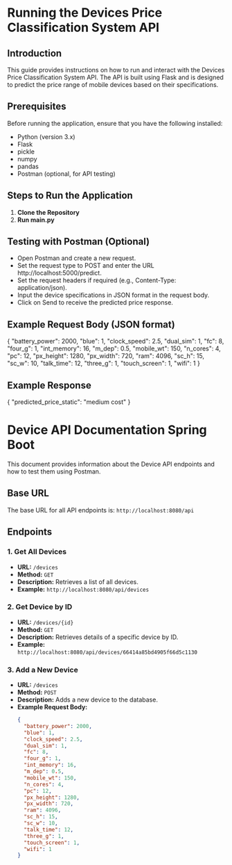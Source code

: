 # Running the Devices Price Classification System API

## Introduction
This guide provides instructions on how to run and interact with the Devices Price Classification System API. The API is built using Flask and is designed to predict the price range of mobile devices based on their specifications.

## Prerequisites
Before running the application, ensure that you have the following installed:
- Python (version 3.x)
- Flask
- pickle
- numpy
- pandas
- Postman (optional, for API testing)

## Steps to Run the Application

1. **Clone the Repository**
2. **Run main.py**

## Testing with Postman (Optional)
- Open Postman and create a new request.
- Set the request type to POST and enter the URL http://localhost:5000/predict.
- Set the request headers if required (e.g., Content-Type: application/json).
- Input the device specifications in JSON format in the request body.
- Click on Send to receive the predicted price response.

## Example Request Body (JSON format)
{
  "battery_power": 2000,
  "blue": 1,
  "clock_speed": 2.5,
  "dual_sim": 1,
  "fc": 8,
  "four_g": 1,
  "int_memory": 16,
  "m_dep": 0.5,
  "mobile_wt": 150,
  "n_cores": 4,
  "pc": 12,
  "px_height": 1280,
  "px_width": 720,
  "ram": 4096,
  "sc_h": 15,
  "sc_w": 10,
  "talk_time": 12,
  "three_g": 1,
  "touch_screen": 1,
  "wifi": 1
}
## Example Response
{
  "predicted_price_static": "medium cost"
}


# Device API Documentation Spring Boot

This document provides information about the Device API endpoints and how to test them using Postman.

## Base URL

The base URL for all API endpoints is: `http://localhost:8080/api`

## Endpoints

### 1. Get All Devices

- **URL:** `/devices`
- **Method:** `GET`
- **Description:** Retrieves a list of all devices.
- **Example:** `http://localhost:8080/api/devices`

### 2. Get Device by ID

- **URL:** `/devices/{id}`
- **Method:** `GET`
- **Description:** Retrieves details of a specific device by ID.
- **Example:** `http://localhost:8080/api/devices/66414a85bd4905f66d5c1130`

### 3. Add a New Device

- **URL:** `/devices`
- **Method:** `POST`
- **Description:** Adds a new device to the database.
- **Example Request Body:**
  ```json
  {
    "battery_power": 2000,
    "blue": 1,
    "clock_speed": 2.5,
    "dual_sim": 1,
    "fc": 8,
    "four_g": 1,
    "int_memory": 16,
    "m_dep": 0.5,
    "mobile_wt": 150,
    "n_cores": 4,
    "pc": 12,
    "px_height": 1280,
    "px_width": 720,
    "ram": 4096,
    "sc_h": 15,
    "sc_w": 10,
    "talk_time": 12,
    "three_g": 1,
    "touch_screen": 1,
    "wifi": 1
  }
